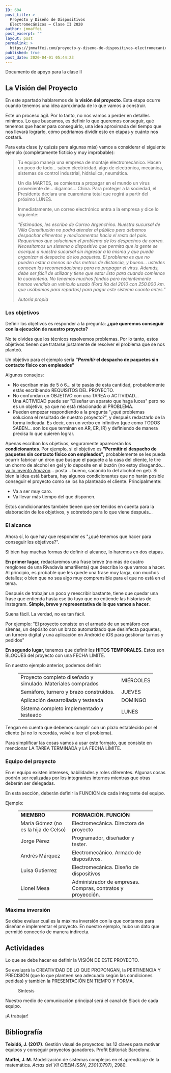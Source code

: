 ```yaml
---
ID: 604
post_title: >
  Proyecto y Diseño de Dispositivos
  Electromecánicos – Clase II 2020
author: jmmaffei
post_excerpt: ""
layout: post
permalink: >
  https://jmmaffei.com/proyecto-y-diseno-de-dispositivos-electromecanicos-clase-ii-2020/
published: true
post_date: 2020-04-01 05:44:23
---
```

<!-- wp:paragraph -->
<p> Documento de apoyo para la clase II</p>
<!-- /wp:paragraph -->

<!-- wp:heading -->
<h2>La Visión del Proyecto</h2>
<!-- /wp:heading -->

<!-- wp:paragraph -->
<p>En este apartado hablaremos de la <strong>visión del proyecto</strong>. Esta etapa ocurre cuando tenemos una idea aproximada de lo que vamos a construir.</p>
<!-- /wp:paragraph -->

<!-- wp:paragraph -->
<p>Este un proceso ágil. Por lo tanto, no nos vamos a perder en detalles mínimos. Lo que buscamos, es definir lo que queremos conseguir, qué tenemos que hacer para conseguirlo, una idea aproximada del tiempo que nos llevará lograrlo, cómo podríamos dividir esto en etapas y cuánto nos costará.</p>
<!-- /wp:paragraph -->

<!-- wp:paragraph -->
<p>Para esta clase (y quizás para algunas más) vamos a considerar el siguiente ejemplo (completamente ficticio y muy improbable):</p>
<!-- /wp:paragraph -->

<!-- wp:quote -->
<blockquote class="wp-block-quote"><p>Tu equipo maneja una empresa de montaje electromecánico. Hacen un poco de todo... saben electricidad, algo de electrónica, mecánica, sistemas de control industrial, hidráulica, neumática.</p><p>Un día MARTES, se comienza a propagar en el mundo un virus proveniente de... digamos... China. Para proteger a la sociedad, el Presidente declara una cuarentena total que regirá a partir del próximo LUNES.</p><p>Inmediatamente, un correo electrónico entra a la empresa y dice lo siguiente:</p><p><em>"Estimados, les escribo de Correo Argenchino. Nuestra sucursal de Villa Constitución no podrá atender al público pero debemos despachar alimentos y medicamentos hacia el resto del país. Requerimos que solucionen el problema de los despachos de correo. Necesitamos un sistema o dispositivo que permita que la gente se acerque a nuestra sucursal sin ingresar a la misma y que pueda organizar el despacho de los paquetes. El problema es que no pueden estar a menos de dos metros de distancia, y bueno... ustedes conocen las recomendaciones para no propagar el virus. Además, debe ser fácil de utilizar y tiene que estar listo para cuando comience la cuarentena. No tenemos muchos fondos pero recientemente hemos vendido un vehículo usado (Ford Ka del 2010 con 250.000 km. que usábamos para repartos) para pagar este sistema cuanto antes."</em></p><cite>Autoría propia</cite></blockquote>
<!-- /wp:quote -->

<!-- wp:heading {"level":3} -->
<h3>Los objetivos</h3>
<!-- /wp:heading -->

<!-- wp:paragraph -->
<p>Definir los objetivos es responder a la pregunta: <strong>¿qué queremos conseguir con la ejecución de nuestro proyecto?</strong></p>
<!-- /wp:paragraph -->

<!-- wp:paragraph -->
<p>No te olvides que los técnicos resolvemos problemas. Por lo tanto, estos objetivos tienen que tratarse justamente de resolver el problema que se nos planteó.</p>
<!-- /wp:paragraph -->

<!-- wp:paragraph -->
<p>Un objetivo para el ejemplo sería <strong>"<em>Permitir </em>el despacho de paquetes sin contacto físico con empleados"</strong></p>
<!-- /wp:paragraph -->

<!-- wp:paragraph -->
<p>Algunos consejos:</p>
<!-- /wp:paragraph -->

<!-- wp:list -->
<ul><li>No escriban más de 5 ó 6... si te pasás de esta cantidad, probablemente estás escribiendo REQUISITOS DEL PROYECTO.</li><li>No confundan un OBJETIVO con una TAREA o ACTIVIDAD...<br>Una ACTIVIDAD puede ser "Diseñar un aparato que haga luces" pero no es un objetivo, ya que no está relacionado al PROBLEMA.</li><li>Pueden empezar respondiendo a la pregunta "¿qué problemas soluciona el resultado de nuestro proyecto?", y después redactarlo de la forma indicada. Es decir, con un verbo en infinitivo (que como TODOS SABEN... son los que terminan en AR, ER, IR) y definiendo de manera precisa lo que quieren lograr.</li></ul>
<!-- /wp:list -->

<!-- wp:paragraph -->
<p>Apenas escriban los objetivos, seguramente aparecerán los <strong>condicionantes</strong>. Por ejemplo, si el objetivo es <strong>"Permitir el despacho de paquetes sin contacto físico con empleados",</strong> probablemente se les pueda ocurrir fabricar un dron que busque el paquete a la casa del cliente, le tire un chorro de alcohol en gel y lo deposite en el buzón (no estoy divagando... <a href="https://www.amazon.com/Amazon-Prime-Air/b?ie=UTF8&amp;node=8037720011">ya lo inventó Amazon</a>... posta... bueno, sacando lo del alcohol en gel). Si bien la idea está bárbara, hay algunos condicionantes que no harán posible conseguir el proyecto como se los ha planteado el cliente. Principalmente:</p>
<!-- /wp:paragraph -->

<!-- wp:list -->
<ul><li>Va a ser muy caro.</li><li>Va llevar más tiempo del que disponen.</li></ul>
<!-- /wp:list -->

<!-- wp:paragraph -->
<p>Estos condicionantes también tienen que ser tenidos en cuenta para la elaboración de los objetivos, y sobretodo para lo que viene después...</p>
<!-- /wp:paragraph -->

<!-- wp:heading {"level":3} -->
<h3>El alcance</h3>
<!-- /wp:heading -->

<!-- wp:paragraph -->
<p>Ahora sí, lo que hay que responder es "¿qué tenemos que hacer para conseguir los objetivos?".</p>
<!-- /wp:paragraph -->

<!-- wp:paragraph -->
<p>Si bien hay muchas formas de definir el alcance, lo haremos en dos etapas.</p>
<!-- /wp:paragraph -->

<!-- wp:paragraph -->
<p><strong>En primer lugar,</strong> redactaremos una frase breve (no más de cuatro renglones de una Rivadavia amarillenta) que describa lo que vamos a hacer. Al principio, es probable que les quede una frase muy larga, con muchos detalles; o bien que no sea algo muy comprensible para el que no está en el tema.</p>
<!-- /wp:paragraph -->

<!-- wp:paragraph -->
<p>Después de trabajar un poco y reescribir bastante, tiene que quedar una frase que entienda hasta ese tío tuyo que no entiende las historias de Instagram. <strong>Simple, breve y representativa de lo que vamos a hacer</strong>.</p>
<!-- /wp:paragraph -->

<!-- wp:paragraph -->
<p>Suena fácil. La verdad, no es tan fácil.</p>
<!-- /wp:paragraph -->

<!-- wp:paragraph -->
<p>Por ejemplo: "El proyecto consiste en el armado de un semáforo con sirenas, un depósito con un brazo automatizado que desinfecta paquetes, un turnero digital y una aplicación en Android e iOS para gestionar turnos y pedidos"</p>
<!-- /wp:paragraph -->

<!-- wp:paragraph -->
<p><strong>En segundo lugar, </strong>tenemos que definir los <strong>HITOS TEMPORALES</strong>. Estos son BLOQUES del proyecto con una FECHA LÍMITE.</p>
<!-- /wp:paragraph -->

<!-- wp:paragraph -->
<p>En nuestro ejemplo anterior, podemos definir:</p>
<!-- /wp:paragraph -->

<!-- wp:table {"className":"is-style-stripes"} -->
<figure class="wp-block-table is-style-stripes"><table class=""><tbody><tr><td> Proyecto completo diseñado y simulado. Materiales comprados </td><td>MIÉRCOLES</td></tr><tr><td> Semáforo, turnero y brazo construidos. </td><td>JUEVES</td></tr><tr><td> Aplicación desarrollada y testeada </td><td>DOMINGO</td></tr><tr><td>Sistema completo implementado y testeado</td><td>LUNES</td></tr></tbody></table></figure>
<!-- /wp:table -->

<!-- wp:paragraph -->
<p>Tengan en cuenta que debemos cumplir con un plazo establecido por el cliente (si no lo recordás, volvé a leer el problema).</p>
<!-- /wp:paragraph -->

<!-- wp:paragraph -->
<p>Para simplificar las cosas vamos a usar este formato, que consiste en mencionar LA TAREA TERMINADA y LA FECHA LÍMITE.</p>
<!-- /wp:paragraph -->

<!-- wp:heading {"level":3} -->
<h3>Equipo del proyecto</h3>
<!-- /wp:heading -->

<!-- wp:paragraph -->
<p>En el equipo existen intereses, habilidades y roles diferentes. Algunas cosas podrán ser realizadas por los integrantes internos mientras que otras deberán ser delegadas.</p>
<!-- /wp:paragraph -->

<!-- wp:paragraph -->
<p>En esta sección, deberán definir la FUNCIÓN de cada integrante del equipo.</p>
<!-- /wp:paragraph -->

<!-- wp:paragraph -->
<p>Ejemplo:</p>
<!-- /wp:paragraph -->

<!-- wp:table {"className":"is-style-stripes"} -->
<figure class="wp-block-table is-style-stripes"><table class=""><tbody><tr><td><strong>MIEMBRO</strong></td><td><strong>FORMACIÓN. FUNCIÓN</strong></td></tr><tr><td>María Gómez (no es la hija de Celso)</td><td>Electromecánica. Directora de proyecto</td></tr><tr><td>Jorge Pérez</td><td>Programador, diseñador y tester.</td></tr><tr><td>Andrés Márquez</td><td>Electromecánico. Armado de dispositivos.</td></tr><tr><td>Luisa Gutierrez</td><td>Electromecánica. Diseño de dispositivos</td></tr><tr><td>Lionel Mesa</td><td>Administrador de empresas. Compras, contratos y proyección.</td></tr></tbody></table></figure>
<!-- /wp:table -->

<!-- wp:heading {"level":3} -->
<h3>Máxima inversión</h3>
<!-- /wp:heading -->

<!-- wp:paragraph -->
<p>Se debe evaluar cuál es la máxima inversión con la que contamos para diseñar e implementar el proyecto. En nuestro ejemplo, hubo un dato que permitió conocerlo de manera indirecta.</p>
<!-- /wp:paragraph -->

<!-- wp:heading -->
<h2>Actividades</h2>
<!-- /wp:heading -->

<!-- wp:paragraph -->
<p>Lo que se debe hacer es definir la VISIÓN DE ESTE PROYECTO.</p>
<!-- /wp:paragraph -->

<!-- wp:paragraph -->
<p>Se evaluará la CREATIVIDAD DE LO QUE PROPONGAN, la PERTINENCIA Y PRECISIÓN (que lo que planteen sea adecuado según las condiciones pedidas) y también la PRESENTACIÓN EN TIEMPO Y FORMA.</p>
<!-- /wp:paragraph -->

<!-- wp:image {"id":613,"sizeSlug":"large"} -->
<figure class="wp-block-image size-large"><img src="https://jmmaffei.com/wp-content/uploads/2020/04/infografia_vision-410x1024.png" alt="" class="wp-image-613"/><figcaption>Síntesis</figcaption></figure>
<!-- /wp:image -->

<!-- wp:paragraph -->
<p>Nuestro medio de comunicación principal será el canal de Slack de cada equipo.</p>
<!-- /wp:paragraph -->

<!-- wp:paragraph -->
<p>¡A trabajar!</p>
<!-- /wp:paragraph -->

<!-- wp:heading -->
<h2> <strong>Bibliografía</strong></h2>
<!-- /wp:heading -->

<!-- wp:paragraph -->
<p><strong>Teixidó, J. (2017).</strong> Gestión visual de proyectos: las 12 claves para motivar equipos y conseguir proyectos ganadores. Profit Editorial: Barcelona.</p>
<!-- /wp:paragraph -->

<!-- wp:paragraph -->
<p><strong>Maffei, J. M.</strong> Modelización de sistemas complejos en el aprendizaje de la matemática. <em>Actas del VII CIBEM ISSN</em>, <em>2301</em>(0797), 2980. </p>
<!-- /wp:paragraph -->